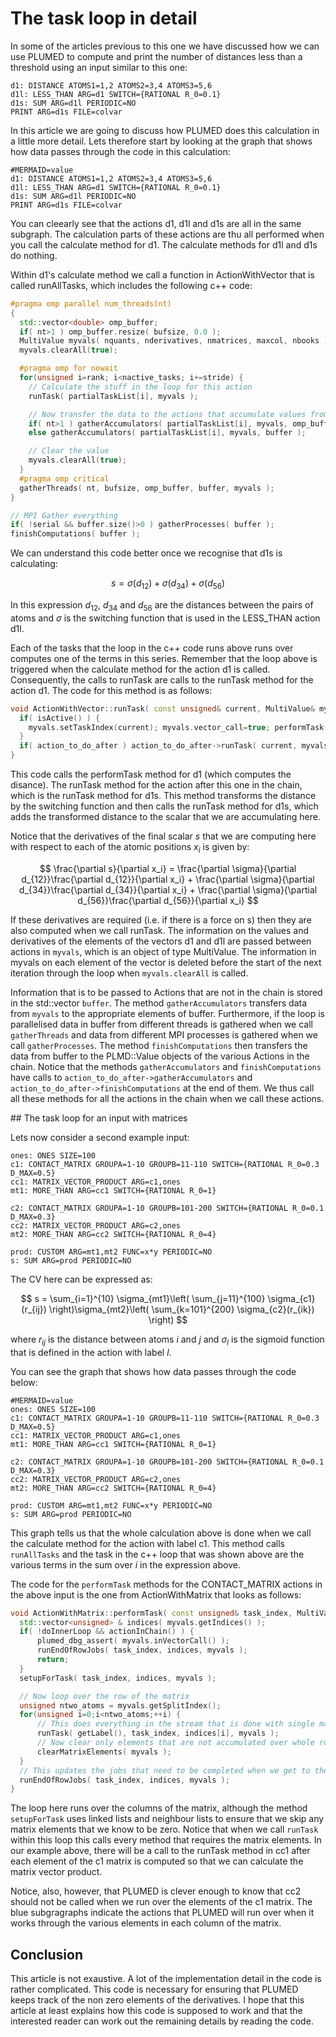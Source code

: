 # The task loop in detail

In some of the articles previous to this one we have discussed how we can use PLUMED to compute and print the number of distances
less than a threshold using an input similar to this one:

```plumed 
d1: DISTANCE ATOMS1=1,2 ATOMS2=3,4 ATOMS3=5,6
d1l: LESS_THAN ARG=d1 SWITCH={RATIONAL R_0=0.1}
d1s: SUM ARG=d1l PERIODIC=NO
PRINT ARG=d1s FILE=colvar
```

In this article we are going to discuss how PLUMED does this calculation in a little more detail.  Lets therefore start by looking 
at the graph that shows how data passes through the code in this calculation:

```plumed
#MERMAID=value
d1: DISTANCE ATOMS1=1,2 ATOMS2=3,4 ATOMS3=5,6
d1l: LESS_THAN ARG=d1 SWITCH={RATIONAL R_0=0.1}
d1s: SUM ARG=d1l PERIODIC=NO
PRINT ARG=d1s FILE=colvar
```

You can cleearly see that the actions d1, d1l and d1s are all in the same subgraph.  The calculation parts of these actions are thu all 
performed when you call the calculate method for d1.  The calculate methods for d1l and d1s do nothing.

Within d1's calculate method we call a function in ActionWithVector that is called runAllTasks, which includes the following c++ code:

```c++
#pragma omp parallel num_threads(nt)
{
  std::vector<double> omp_buffer;
  if( nt>1 ) omp_buffer.resize( bufsize, 0.0 );
  MultiValue myvals( nquants, nderivatives, nmatrices, maxcol, nbooks );
  myvals.clearAll(true);

  #pragma omp for nowait
  for(unsigned i=rank; i<nactive_tasks; i+=stride) {
    // Calculate the stuff in the loop for this action
    runTask( partialTaskList[i], myvals );

    // Now transfer the data to the actions that accumulate values from the calculated quantities
    if( nt>1 ) gatherAccumulators( partialTaskList[i], myvals, omp_buffer );
    else gatherAccumulators( partialTaskList[i], myvals, buffer );

    // Clear the value
    myvals.clearAll(true);
  }
  #pragma omp critical
  gatherThreads( nt, bufsize, omp_buffer, buffer, myvals );
}

// MPI Gather everything
if( !serial && buffer.size()>0 ) gatherProcesses( buffer );
finishComputations( buffer );
```

We can understand this code better once we recognise that d1s is calculating:

$$
s = \sigma( d_{12} ) + \sigma( d_{34} ) + \sigma( d_{56} )
$$

In this expression $d_{12}$, $d_{34}$ and $d_{56}$ are the distances between the pairs of atoms and $\sigma$ is the switching function that is used in the LESS_THAN action 
d1l. 

Each of the tasks that the loop in the c++ code runs above runs over computes one of the terms in this series.  Remember that the loop above is triggered when the calculate 
method for the action d1 is called.  Consequently, the calls to runTask are calls to the runTask method for the action d1.  The code for this method is as follows:

```c++
void ActionWithVector::runTask( const unsigned& current, MultiValue& myvals ) const {
  if( isActive() ) {
    myvals.setTaskIndex(current); myvals.vector_call=true; performTask( current, myvals );
  } 
  if( action_to_do_after ) action_to_do_after->runTask( current, myvals );
}   
``` 

This code calls the performTask method for d1 (which computes the disance). The runTask method for the action after this one in the chain, which is the runTask method for d1s.
This method transforms the distance by the switching function and then calls the runTask method for d1s, which adds the transformed distance to the scalar that we are accumulating 
here.

Notice that the derivatives of the final scalar $s$ that we are computing here with respect to each of the atomic positions $x_i$ is given by:

$$
\frac{\partial s}{\partial x_i} = \frac{\partial \sigma}{\partial d_{12}}\frac{\partial d_{12}}{\partial x_i} + \frac{\partial \sigma}{\partial d_{34}}\frac{\partial d_{34}}{\partial x_i} + \frac{\partial \sigma}{\partial d_{56}}\frac{\partial d_{56}}{\partial x_i}
$$  

If these derivatives are required (i.e. if there is a force on s) then they are also computed when we call runTask.  The information on the values and derivatives of the elements of the 
vectors d1 and d1l are passed between actions in `myvals`, which is an object of type MultiValue.  The information in myvals on each element of the vector is deleted before the start of the next iteration
through the loop when `myvals.clearAll` is called.

Information that is to be passed to Actions that are not in the chain is stored in the std::vector `buffer`.  The method `gatherAccumulators` transfers data from `myvals` to the appropriate elements of buffer.
Furthermore, if the loop is parallelised data in buffer from different threads is gathered when we call `gatherThreads` and data from different MPI processes is gathered when we call `gatherProcesses`.  The method
`finishComputations` then transfers the data from buffer to the PLMD::Value objects of the various Actions in the chain.  Notice that the methods `gatherAccumulators` and `finishComputations` have calls 
to `action_to_do_after->gatherAccumulators` and `action_to_do_after->finishComputations` at the end of them.  We thus call all these methods for all the actions in the chain when we call these actions.

## The task loop for an input with matrices

Lets now consider a second example input:

```plumed
ones: ONES SIZE=100
c1: CONTACT_MATRIX GROUPA=1-10 GROUPB=11-110 SWITCH={RATIONAL R_0=0.3 D_MAX=0.5}
cc1: MATRIX_VECTOR_PRODUCT ARG=c1,ones
mt1: MORE_THAN ARG=cc1 SWITCH={RATIONAL R_0=1}

c2: CONTACT_MATRIX GROUPA=1-10 GROUPB=101-200 SWITCH={RATIONAL R_0=0.1 D_MAX=0.3}
cc2: MATRIX_VECTOR_PRODUCT ARG=c2,ones
mt2: MORE_THAN ARG=cc2 SWITCH={RATIONAL R_0=4}

prod: CUSTOM ARG=mt1,mt2 FUNC=x*y PERIODIC=NO
s: SUM ARG=prod PERIODIC=NO
```

The CV here can be expressed as:

$$
s = \sum_{i=1}^{10} \sigma_{mt1}\left( \sum_{j=11}^{100} \sigma_{c1}(r_{ij}) \right)\sigma_{mt2}\left( \sum_{k=101}^{200} \sigma_{c2}(r_{ik}) \right) 
$$

where $r_{ij}$ is the distance between atoms $i$ and $j$ and $\sigma_l$ is the sigmoid function that is defined in the action with label $l$.

You can see the graph that shows how data passes through the code below:

```plumed
#MERMAID=value
ones: ONES SIZE=100
c1: CONTACT_MATRIX GROUPA=1-10 GROUPB=11-110 SWITCH={RATIONAL R_0=0.3 D_MAX=0.5}
cc1: MATRIX_VECTOR_PRODUCT ARG=c1,ones
mt1: MORE_THAN ARG=cc1 SWITCH={RATIONAL R_0=1}

c2: CONTACT_MATRIX GROUPA=1-10 GROUPB=101-200 SWITCH={RATIONAL R_0=0.1 D_MAX=0.3}
cc2: MATRIX_VECTOR_PRODUCT ARG=c2,ones
mt2: MORE_THAN ARG=cc2 SWITCH={RATIONAL R_0=4}

prod: CUSTOM ARG=mt1,mt2 FUNC=x*y PERIODIC=NO
s: SUM ARG=prod PERIODIC=NO
```

This graph tells us that the whole calculation above is done when we call the calculate method for the action with label c1.  This method calls `runAllTasks` and the 
task in the c++ loop that was shown above are the various terms in the sum over $i$ in the expression above.

The code for the `performTask` methods for the CONTACT_MATRIX actions in the above input is the one from ActionWithMatrix that looks as follows:

```c++
void ActionWithMatrix::performTask( const unsigned& task_index, MultiValue& myvals ) const {
  std::vector<unsigned> & indices( myvals.getIndices() );
  if( !doInnerLoop && actionInChain() ) {
      plumed_dbg_assert( myvals.inVectorCall() );
      runEndOfRowJobs( task_index, indices, myvals );
      return;
  }
  setupForTask( task_index, indices, myvals );

  // Now loop over the row of the matrix
  unsigned ntwo_atoms = myvals.getSplitIndex();
  for(unsigned i=0;i<ntwo_atoms;++i) {
      // This does everything in the stream that is done with single matrix elements
      runTask( getLabel(), task_index, indices[i], myvals );
      // Now clear only elements that are not accumulated over whole row
      clearMatrixElements( myvals );
  }
  // This updates the jobs that need to be completed when we get to the end of a row of the matrix 
  runEndOfRowJobs( task_index, indices, myvals );
}
```

The loop here runs over the columns of the matrix, although the method `setupForTask` uses linked lists and neighbour lists to ensure that we skip any matrix elements that we know to be zero.
Notice that when we call `runTask` within this loop this calls every method that requires the matrix elements.  In our example above, there will be a call to the runTask method in cc1 after 
each element of the c1 matrix is computed so that we can calculate the matrix vector product.

Notice, also, however, that PLUMED is clever enough to know that cc2 should not be called when we run over the elements of the c1 matrix.  The blue subgragraphs indicate the actions that PLUMED
will run over when it works through the various elements in each column of the matrix.

## Conclusion

This article is not exaustive.  A lot of the implementation detail in the code is rather complicated.  This code is necessary for ensuring that PLUMED keeps track of the non zero elements of the derivatives. 
I hope that this article at least explains how this code is supposed to work and that the interested reader can work out the remaining details by reading the code.  
